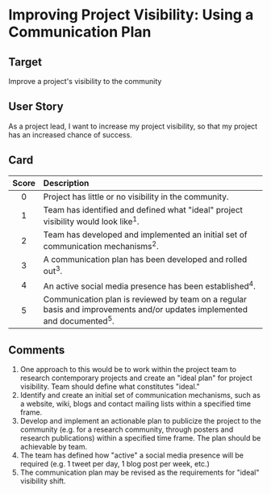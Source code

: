 [_metadata_:tags]:- "ecp-psip-ptc"
# Improving Project Visibility: Using a Communication Plan

## Target

Improve a project's visibility to the community

## User Story

As a project lead, I want to increase my project visibility, so that my project has an increased chance of success.

## Card

| Score         | Description |
| :-------------: | :------------- |
| 0 | Project has little or no visibility in the community. |
| 1 | Team has identified and defined what "ideal" project visibility would look like<sup>1</sup>. |
| 2 | Team has developed and implemented an initial set of communication mechanisms<sup>2</sup>.  |
| 3 | A communication plan has been developed and rolled out<sup>3</sup>. |
| 4 | An active social media presence has been established<sup>4</sup>. |
| 5 | Communication plan is reviewed by team on a regular basis and improvements and/or updates implemented and documented<sup>5</sup>. |

## Comments

1. One approach to this would be to work within the project team to research contemporary projects and create an "ideal plan" for 
project visibility. Team should define what constitutes "ideal."
2. Identify and create an initial set of communication mechanisms, such as a website, wiki, blogs and contact mailing lists 
within a specified time frame.
3. Develop and implement an actionable plan to publicize the project to the community (e.g. for a research community, through posters and research publications) within a specified time frame. The plan should be achievable by team.
4. The team has defined how "active" a social media presence will be required (e.g. 1 tweet per day, 1 blog post per week, etc.)
5. The communication plan may be revised as the requirements for "ideal" visibility shift.
